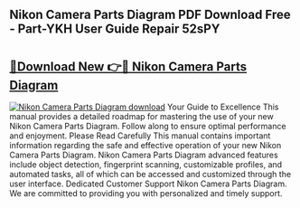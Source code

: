 ## Nikon Camera Parts Diagram PDF Download Free - Part-YKH User Guide Repair 52sPY

# <h2><a href="http://dfu7fki.blite.top/?on=Nikon+Camera+Parts+Diagram">🔗Download New 👉🔴 Nikon Camera Parts Diagram</a></h2>

[![Nikon Camera Parts Diagram download](https://i.imgur.com/lujVjoI.png)](http://dfu7fki.blite.top/?on=Nikon+Camera+Parts+Diagram)
Your Guide to Excellence This manual provides a detailed roadmap for mastering the use of your new Nikon Camera Parts Diagram. Follow along to ensure optimal performance and enjoyment. Please Read Carefully This manual contains important information regarding the safe and effective operation of your new Nikon Camera Parts Diagram. Nikon Camera Parts Diagram advanced features include object detection, fingerprint scanning, customizable profiles, and automated tasks, all of which can be accessed and customized through the user interface. Dedicated Customer Support Nikon Camera Parts Diagram. We are committed to providing you with personalized and timely support.
